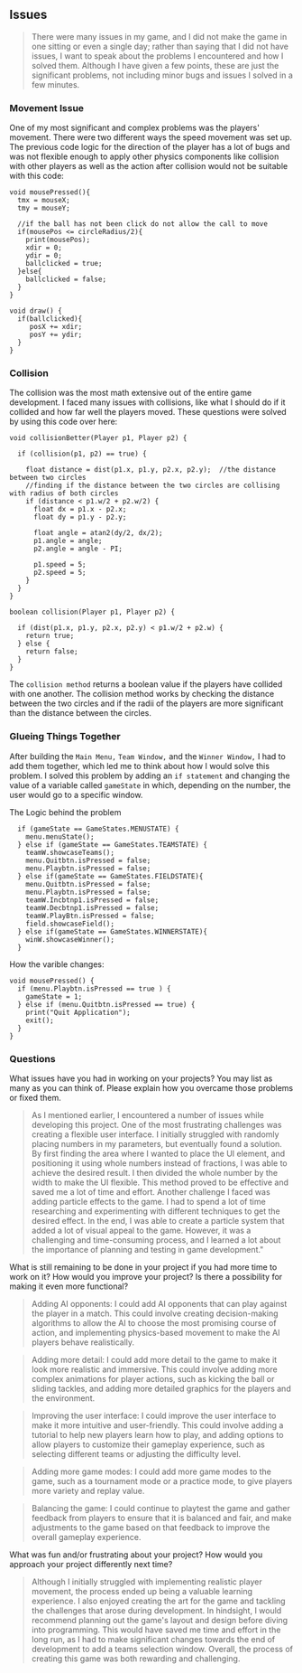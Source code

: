 ## Issues

> There were many issues in my game, and I did not make the game in one sitting or even a single day; rather than saying that I did not have issues, I want to speak about the problems I encountered and how I solved them. Although I have given a few points, these are just the significant problems, not including minor bugs and issues I solved in a few minutes. 

### Movement Issue 
One of my most significant and complex problems was the players' movement. There were two different ways the speed movement was set up. The previous code logic for the direction of the player has a lot of bugs and was not flexible enough to apply other physics components like collision with other players as well as the action after collision would not be suitable with this code: 
``` processing
void mousePressed(){
  tmx = mouseX;
  tmy = mouseY;
  
  //if the ball has not been click do not allow the call to move
  if(mousePos <= circleRadius/2){
    print(mousePos);
    xdir = 0;
    ydir = 0;
    ballclicked = true;
  }else{
    ballclicked = false;
  }
}
```

``` processing
void draw() {
  if(ballclicked){
     posX += xdir;
     posY += ydir;
  }
}
```

### Collision

The collision was the most math extensive out of the entire game development. I faced many issues with collisions, like what I should do if it collided and how far well the players moved. These questions were solved by using this code over here:
``` processing
void collisionBetter(Player p1, Player p2) {

  if (collision(p1, p2) == true) {

    float distance = dist(p1.x, p1.y, p2.x, p2.y);  //the distance between two circles
    //finding if the distance between the two circles are collising with radius of both circles
    if (distance < p1.w/2 + p2.w/2) {
      float dx = p1.x - p2.x;
      float dy = p1.y - p2.y;

      float angle = atan2(dy/2, dx/2);
      p1.angle = angle;
      p2.angle = angle - PI;

      p1.speed = 5;
      p2.speed = 5;
    }
  }
}

boolean collision(Player p1, Player p2) {

  if (dist(p1.x, p1.y, p2.x, p2.y) < p1.w/2 + p2.w) {
    return true;
  } else {
    return false;
  }
}
```

The `collision method` returns a boolean value if the players have collided with one another. The collision method works by checking the distance between the two circles and if the radii of the players are more significant than the distance between the circles.



###  Glueing Things Together


After building the `Main Menu,` `Team Window,` and the `Winner Window,` I had to add them together, which led me to think about how I would solve this problem. I solved this problem by adding an `if statement` and changing the value of a variable called `gameState` in which, depending on the number, the user would go to a specific window. 

The Logic behind the problem
``` processing
  if (gameState == GameStates.MENUSTATE) {
    menu.menuState();
  } else if (gameState == GameStates.TEAMSTATE) {
    teamW.showcaseTeams();
    menu.Quitbtn.isPressed = false;
    menu.Playbtn.isPressed = false;
  } else if(gameState == GameStates.FIELDSTATE){
    menu.Quitbtn.isPressed = false;
    menu.Playbtn.isPressed = false;
    teamW.Incbtnp1.isPressed = false;
    teamW.Decbtnp1.isPressed = false;
    teamW.PlayBtn.isPressed = false;
    field.showcaseField();
  } else if(gameState == GameStates.WINNERSTATE){
    winW.showcaseWinner();
  }

```

How the varible changes:
``` processing
void mousePressed() {
  if (menu.Playbtn.isPressed == true ) {
    gameState = 1;
  } else if (menu.Quitbtn.isPressed == true) {
    print("Quit Application");
    exit();
  }
}

```

### Questions

What issues have you had in working on your projects?  You may list as many as you can think of.  Please explain how you overcame those problems or fixed them. 
> As I mentioned earlier, I encountered a number of issues while developing this project. One of the most frustrating challenges was creating a flexible user interface. I initially struggled with randomly placing numbers in my parameters, but eventually found a solution. By first finding the area where I wanted to place the UI element, and positioning it using whole numbers instead of fractions, I was able to achieve the desired result. I then divided the whole number by the width to make the UI flexible. This method proved to be effective and saved me a lot of time and effort. Another challenge I faced was adding particle effects to the game. I had to spend a lot of time researching and experimenting with different techniques to get the desired effect. In the end, I was able to create a particle system that added a lot of visual appeal to the game. However, it was a challenging and time-consuming process, and I learned a lot about the importance of planning and testing in game development."




What is still remaining to be done in your project if you had more time to work on it?  How would you improve your project?  Is there a possibility for making it even more functional?
> Adding AI opponents: I could add AI opponents that can play against the player in a match. This could involve creating decision-making algorithms to allow the AI to choose the most promising course of action, and implementing physics-based movement to make the AI players behave realistically.

>Adding more detail: I could add more detail to the game to make it look more realistic and immersive. This could involve adding more complex animations for player actions, such as kicking the ball or sliding tackles, and adding more detailed graphics for the players and the environment.

> Improving the user interface: I could improve the user interface to make it more intuitive and user-friendly. This could involve adding a tutorial to help new players learn how to play, and adding options to allow players to customize their gameplay experience, such as selecting different teams or adjusting the difficulty level.

> Adding more game modes: I could add more game modes to the game, such as a tournament mode or a practice mode, to give players more variety and replay value.

> Balancing the game: I could continue to playtest the game and gather feedback from players to ensure that it is balanced and fair, and make adjustments to the game based on that feedback to improve the overall gameplay experience.




What was fun and/or frustrating about your project?  How would you approach your project differently next time?
> Although I initially struggled with implementing realistic player movement, the process ended up being a valuable learning experience. I also enjoyed creating the art for the game and tackling the challenges that arose during development. In hindsight, I would recommend planning out the game's layout and design before diving into programming. This would have saved me time and effort in the long run, as I had to make significant changes towards the end of development to add a teams selection window. Overall, the process of creating this game was both rewarding and challenging.

